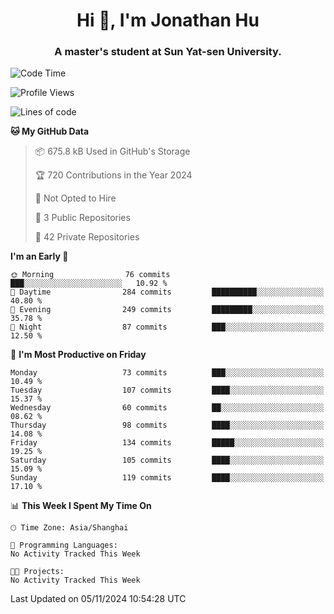 <h1 align="center">Hi 👋, I'm Jonathan Hu</h1>
<h3 align="center">A master's student at Sun Yat-sen University.</h3>

<!--START_SECTION:waka-->
![Code Time](http://img.shields.io/badge/Code%20Time-0%20secs-blue)

![Profile Views](http://img.shields.io/badge/Profile%20Views-6-blue)

![Lines of code](https://img.shields.io/badge/From%20Hello%20World%20I%27ve%20Written-3.4%20million%20lines%20of%20code-blue)

**🐱 My GitHub Data** 

> 📦 675.8 kB Used in GitHub's Storage 
 > 
> 🏆 720 Contributions in the Year 2024
 > 
> 🚫 Not Opted to Hire
 > 
> 📜 3 Public Repositories 
 > 
> 🔑 42 Private Repositories 
 > 
**I'm an Early 🐤** 

```text
🌞 Morning                76 commits          ███░░░░░░░░░░░░░░░░░░░░░░   10.92 % 
🌆 Daytime                284 commits         ██████████░░░░░░░░░░░░░░░   40.80 % 
🌃 Evening                249 commits         █████████░░░░░░░░░░░░░░░░   35.78 % 
🌙 Night                  87 commits          ███░░░░░░░░░░░░░░░░░░░░░░   12.50 % 
```
📅 **I'm Most Productive on Friday** 

```text
Monday                   73 commits          ███░░░░░░░░░░░░░░░░░░░░░░   10.49 % 
Tuesday                  107 commits         ████░░░░░░░░░░░░░░░░░░░░░   15.37 % 
Wednesday                60 commits          ██░░░░░░░░░░░░░░░░░░░░░░░   08.62 % 
Thursday                 98 commits          ████░░░░░░░░░░░░░░░░░░░░░   14.08 % 
Friday                   134 commits         █████░░░░░░░░░░░░░░░░░░░░   19.25 % 
Saturday                 105 commits         ████░░░░░░░░░░░░░░░░░░░░░   15.09 % 
Sunday                   119 commits         ████░░░░░░░░░░░░░░░░░░░░░   17.10 % 
```


📊 **This Week I Spent My Time On** 

```text
🕑︎ Time Zone: Asia/Shanghai

💬 Programming Languages: 
No Activity Tracked This Week

🐱‍💻 Projects: 
No Activity Tracked This Week
```


 Last Updated on 05/11/2024 10:54:28 UTC
<!--END_SECTION:waka-->
